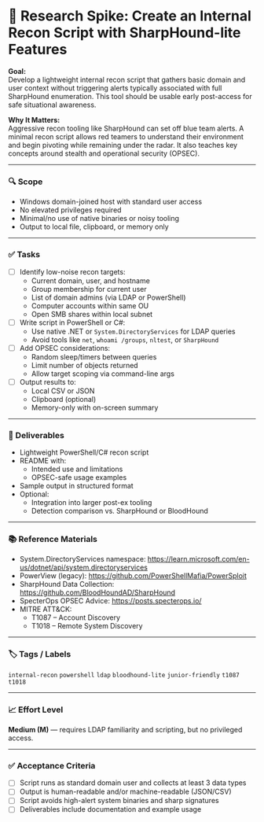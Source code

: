 # 🧠 Research Spike: Create an Internal Recon Script with SharpHound-lite Features

**Goal:**  
Develop a lightweight internal recon script that gathers basic domain and user context without triggering alerts typically associated with full SharpHound enumeration. This tool should be usable early post-access for safe situational awareness.

**Why It Matters:**  
Aggressive recon tooling like SharpHound can set off blue team alerts. A minimal recon script allows red teamers to understand their environment and begin pivoting while remaining under the radar. It also teaches key concepts around stealth and operational security (OPSEC).

---

### 🔍 Scope
- Windows domain-joined host with standard user access
- No elevated privileges required
- Minimal/no use of native binaries or noisy tooling
- Output to local file, clipboard, or memory only

---

### ✅ Tasks
- [ ] Identify low-noise recon targets:
  - Current domain, user, and hostname
  - Group membership for current user
  - List of domain admins (via LDAP or PowerShell)
  - Computer accounts within same OU
  - Open SMB shares within local subnet
- [ ] Write script in PowerShell or C#:
  - Use native .NET or `System.DirectoryServices` for LDAP queries
  - Avoid tools like `net`, `whoami /groups`, `nltest`, or `SharpHound`
- [ ] Add OPSEC considerations:
  - Random sleep/timers between queries
  - Limit number of objects returned
  - Allow target scoping via command-line args
- [ ] Output results to:
  - Local CSV or JSON
  - Clipboard (optional)
  - Memory-only with on-screen summary

---

### 🎯 Deliverables
- Lightweight PowerShell/C# recon script
- README with:
  - Intended use and limitations
  - OPSEC-safe usage examples
- Sample output in structured format
- Optional:
  - Integration into larger post-ex tooling
  - Detection comparison vs. SharpHound or BloodHound

---

### 📚 Reference Materials
- System.DirectoryServices namespace: https://learn.microsoft.com/en-us/dotnet/api/system.directoryservices  
- PowerView (legacy): https://github.com/PowerShellMafia/PowerSploit  
- SharpHound Data Collection: https://github.com/BloodHoundAD/SharpHound  
- SpecterOps OPSEC Advice: https://posts.specterops.io/  
- MITRE ATT&CK:  
  - T1087 – Account Discovery  
  - T1018 – Remote System Discovery

---

### 🏷️ Tags / Labels
`internal-recon` `powershell` `ldap` `bloodhound-lite` `junior-friendly` `t1087` `t1018`

---

### 📈 Effort Level
**Medium (M)** — requires LDAP familiarity and scripting, but no privileged access.

---

### ✅ Acceptance Criteria
- [ ] Script runs as standard domain user and collects at least 3 data types
- [ ] Output is human-readable and/or machine-readable (JSON/CSV)
- [ ] Script avoids high-alert system binaries and sharp signatures
- [ ] Deliverables include documentation and example usage
